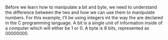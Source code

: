 Before we learn how to manipulate a bit and byte, we need to understand the difference between the two and how we can use them to manipulate numbers. For this example, I’ll be using integers int the way the are declared in the C programming language.
A bit is a single unit of information inside of a computer which will either be 1 or 0.
A byte is 8 bits, represented as 00000000.


